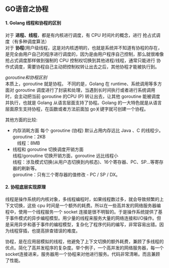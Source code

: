 ## GO语音之协程
#### 1. Golang 线程和协程的区别
对于 **进程、线程**，都是有内核进行调度，有 CPU 时间片的概念，进行 抢占式调度（有多种调度算法）  
对于 **协程**(用户级线程，这是对内核透明的，也就是系统并不知道有协程的存在，是完全由用户自己的程序进行调度的，因为是由用户程序自己控制，那么就很难像抢占式调度那样做到强制的 CPU 控制权切换到其他进程/线程，通常只能进行 协作式调度，需要协程自己主动把控制权转让出去之后，其他协程才能被执行到。  

*goroutine和协程区别*  
本质上，goroutine 就是协程。 不同的是，Golang 在 runtime、系统调用等多方面对 goroutine 调度进行了封装和处理，当遇到长时间执行或者进行系统调用时，会主动把当前 goroutine 的CPU (P) 转让出去，让其他 goroutine 能被调度并执行，也就是 Golang 从语言层面支持了协程。Golang 的一大特色就是从语言层面原生支持协程，在函数或者方法前面加 go关键字就可创建一个协程。  

其他方面的比较:
- 内存消耗方面
  每个 goroutine (协程) 默认占用内存远比 Java 、C 的线程少。  
  goroutine：2KB   
　线程：8MB  
- 线程和 goroutine 切换调度开销方面  
  线程/goroutine 切换开销方面，goroutine 远比线程小  
  线程：涉及模式切换(从用户态切换到内核态)、16个寄存器、PC、SP...等寄存器的刷新等。   
  goroutine：只有三个寄存器的值修改 - PC / SP / DX。  

#### 2. 协程底层实现原理
线程是操作系统的内核对象，多线程编程时，如果线程数过多，就会导致频繁的上下文切换，这些 cpu 时间是一个额外的耗费。所以在一些高并发的网络服务器编程中，使用一个线程服务一个 socket 连接是很不明智的。于是操作系统提供了基于事件模式的异步编程模型。用少量的线程来服务大量的网络连接和I/O操作。但是采用异步和基于事件的编程模型，复杂化了程序代码的编写，非常容易出错。因为线程穿插，也提高排查错误的难度。

协程，是在应用层模拟的线程，他避免了上下文切换的额外耗费，兼顾了多线程的优点。简化了高并发程序的复杂度。举个例子，一个高并发的网络服务器，每一个socket连接进来，服务器用一个协程来对他进行服务。代码非常清晰。而且兼顾了性能。


